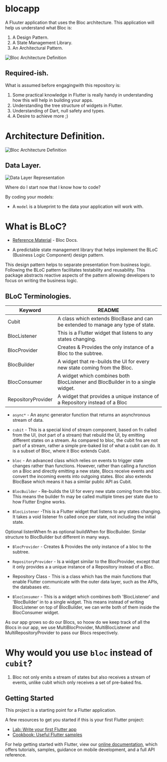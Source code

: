 # blocapp

A Fluuter application that uses the Bloc architecture. This application will help us understand what Bloc is:
1. A Design Pattern.
1. A State Management Library.
1. An Architectural Pattern.

![Bloc Architecture Definition](https://user-images.githubusercontent.com/46367331/151332504-5e99bd55-aec1-41eb-9676-dfff233319ce.png)


## Required-ish.

What is assumed before engagingwith this repository is:

1. Some practical knowledge in Flutter is really handy in understanding how this will help in building your apps.
1. Understanding the tree structure of widgets in Flutter.
1. Understanding of Dart, null safety and types.
1. A Desire to achieve more ;)


# Architecture Definition.

![Bloc Architecture Definition](https://user-images.githubusercontent.com/46367331/151333886-8fa43ca2-d53f-4733-8778-bba919828f18.png)


## Data Layer.

![Data Layer Representation](https://user-images.githubusercontent.com/46367331/151333995-bc1c3623-8182-4edc-8362-a9d96f5336f7.png)


Where do I start now that I know how to code?

By coding your models:

* A `model` is a blueprint to the data your application will work with.
 
# What is BLoC? 
- [Reference Material](https://pub.dev/packages/bloc) - Bloc Docs. 

* A predictable state management library that helps implement the BLoC (Business Logic Component) design pattern.

This design pattern helps to separate presentation from business logic. Following the BLoC pattern facilitates testability and reusability. This package abstracts reactive aspects of the pattern allowing developers to focus on writing the business logic.

## BLoC Terminologies.

| Keyword | README |
| ------ | ------ |
| Cubit | A class which extends BlocBase and can be extended to manage any type of state. |
| BlocListener | This is a Flutter widget that listens to any states changing. |
| BlocProvider | Creates & Provides the only instance of a Bloc to the subtree. |
| BlocBuilder | A widget that re-builds the UI for every new state coming from the Bloc. |
| BlocConsumer | A widget which combines both BlocListener and BlocBuilder in to a single widget. |
| RepositoryProvider | A widget that provides a unique instance of a Repository instead of a Bloc |

* `async*` - An async generator function that returns an asynchronous stream of data.

* `cubit` - This is a special kind of stream component, based on fn called from the UI, (not part of a stream) that rebuild the UI, by emitting different states on a stream. As compared to bloc, the cubit fns are not part of a stream, rather a simple pre-baked list of what a cubit can do. It is a subset of Bloc, where it Bloc extends Cubit.

* `bloc` - An advanced class which relies on events to trigger state changes rather than functions. However, rather than calling a function on a Bloc and directly emitting a new state, Blocs receive events and convert the incoming events into outgoing states. Bloc also extends BlocBase which means it has a similar public API as Cubit.

* `BlocBuilder` - Re-builds the UI for every new state coming from the bloc. This means the builder fn may be called multiple times per state due to how Flutter Engine works.


* `BlocListener` -This is a Flutter widget that listens to any states changing. It takes a void listener fn called once per state, not including the initial state. 

Optional listenWhen fn as optional buildWhen for BlocBuilder. Similar structure to BlocBuilder but different in many ways.


* `BlocProvider` - Creates & Provides the only instance of a bloc to the subtree.

* `RepositoryProvider` - Is a widget similar to the BlocProvider, except that it only provides a a unique instance of a Repository instead of a Bloc.

* Repository Class - This is a class which has the main functions that enable Flutter communicate with the outer data layer, such as the APIs, the databases etc.

* `BlocConsumer` - This is a widget which combines both 'BlocListener' and 'BlocBuilder' in to a single widget. This means instead of writing BlocListener on top of BlocBuilder, we can write both of them inside the BlocConsumer widget.

As our app grows so do our Blocs, so hoow do we keep track of all the Blocs in our app, we use MultiBlocProvider, MultiBlocListener and MultiRepositoryProvider to pass our Blocs respectively.

# Why would you use `bloc` instead of `cubit`?
1. Bloc not only emits a stream of states but also receives a stream of events, unlike cubit which only receives a set of pre-baked fns.

## Getting Started

This project is a starting point for a Flutter application.

A few resources to get you started if this is your first Flutter project:

- [Lab: Write your first Flutter app](https://flutter.dev/docs/get-started/codelab)
- [Cookbook: Useful Flutter samples](https://flutter.dev/docs/cookbook)

For help getting started with Flutter, view our
[online documentation](https://flutter.dev/docs), which offers tutorials,
samples, guidance on mobile development, and a full API reference.
